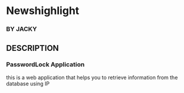 # Newshighlight
### BY **JACKY**
## DESCRIPTION
### PasswordLock Application
this is a web application that helps you to retrieve information from the database using IP



